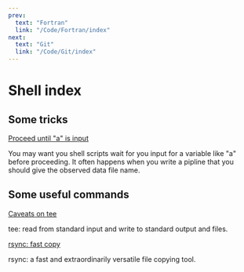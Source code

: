 ```yaml
---
prev:
  text: "Fortran"
  link: "/Code/Fortran/index"
next:
  text: "Git"
  link: "/Code/Git/index"
---
```

# Shell index

## Some tricks

[Proceed until "a" is input](Read-Until-a.md)

You may want you shell scripts wait for you input for a variable like "a" before proceeding.
It often happens when you write a pipline that you should give the observed data file name.

## Some useful commands

[Caveats on tee](tee.md)

tee: read from standard input and write to standard output and files.

[rsync: fast copy](rsync.md)

rsync: a fast and extraordinarily versatile file copying tool.

